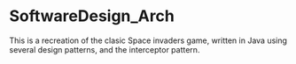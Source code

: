 # SoftwareDesign_Arch

This is a recreation of the clasic Space invaders game, written in Java using several design patterns, and the interceptor pattern. 

